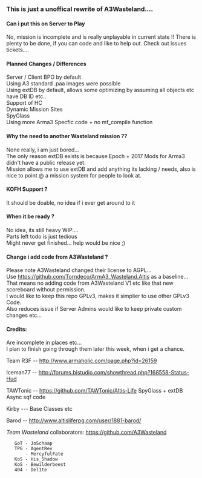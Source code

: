 

### This is just a unoffical rewrite of A3Wasteland....  

#### Can i put this on Server to Play  
No, mission is incomplete and is really unplayable in current state !!
There is plenty to be done, if you can code and like to help out.
Check out issues tickets....  

#### Planned Changes / Differences  

Server / Client BPO by default  
Using A3 standard .paa images were possible  
Using extDB by default, allows some optimizing by assuming all objects etc have DB ID etc..  
Support of HC  
Dynamic Mission Sites  
SpyGlass  
Using more Arma3 Specfic code + no mf_compile function  

#### Why the need to another Wasteland mission ??  
None really, i am just bored...  
The only reason extDB exists is because Epoch + 2017 Mods for Arma3 didn't have a public release yet.  
Mission allows me to use extDB and add anything its lacking / needs, also is nice to point @ a mission system for people to look at.  


#### KOFH Support ?  
It should be doable, no idea if i ever get around to it  

#### When it be ready ?  
No idea, its still heavy WIP....  
Parts left todo is just tedious   
Might never get finished... help would be nice ;)

#### Change i add code from A3Wasteland ?  
Please note A3Wasteland changed their license to AGPL...  
Use https://github.com/Torndeco/ArmA3_Wasteland.Altis as a baseline...
That means no adding code from A3Wasteland V1 etc like that new scoreboard without permission.  
I would like to keep this repo GPLv3, makes it simplier to use other GPLv3 Code.  
Also reduces issue if Server Admins would like to keep private custom changes etc...  


#### Credits:  
Are incomplete in places etc...  
I plan to finish going through them later this week, when i get a chance.  




Team R3F -- http://www.armaholic.com/page.php?id=26159  

Iceman77 -- http://forums.bistudio.com/showthread.php?168558-Status-Hud  

TAWTonic -- https://github.com/TAWTonic/Altis-Life  SpyGlass + extDB Async sqf code  

Kirby --- Base Classes etc  

Barod -- http://www.altisliferpg.com/user/1881-barod/  
			


*Team Wasteland* collaborators: https://github.com/A3Wasteland   

       GoT - JoSchaap  
       TPG - AgentRev  
           - MercyfulFate  
       KoS - His_Shadow  
       KoS - Bewilderbeest  
       404 - Del1te  
